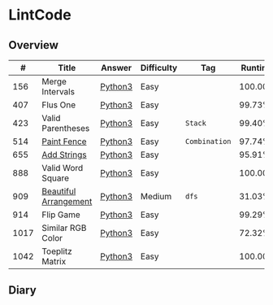 # LintCode

## Overview

| #| Title|Answer|Difficulty|Tag|Runtime|Notes|
| --- | --- | --- | --- | --- | --- |---|
|156| Merge Intervals | [Python3](https://github.com/RENHANFEI/LintCode/156.py)   |Easy||100.00%||
|407| Flus One | [Python3](https://github.com/RENHANFEI/LintCode/407.py)   |Easy||99.73%||
|423| Valid Parentheses | [Python3](https://github.com/RENHANFEI/LintCode/423.py)   |Easy|`Stack`|99.40%||
|514| [Paint Fence](https://www.lintcode.com/problem/paint-fence/description?_from=ladder&&fromId=18) | [Python3](https://github.com/RENHANFEI/LintCode/514.py)   |Easy|`Combination`|97.74%||
|655| [Add Strings](https://www.lintcode.com/problem/add-strings/description?_from=ladder&&fromId=18) | [Python3](https://github.com/RENHANFEI/LintCode/655.py)   |Easy||95.91%||
|888| Valid Word Square | [Python3](https://github.com/RENHANFEI/LintCode/888.py)   |Easy||100.00%||
|909| [Beautiful Arrangement](https://www.lintcode.com/problem/beautiful-arrangement/?_from=ladder&&fromId=18) | [Python3](https://github.com/RENHANFEI/LintCode/909.py)   |Medium|`dfs`|31.03%||
|914| Flip Game | [Python3](https://github.com/RENHANFEI/LintCode/914.py)   |Easy||99.29%||
|1017| Similar RGB Color | [Python3](https://github.com/RENHANFEI/LintCode/1017.py)   |Easy||72.32%||
|1042| Toeplitz Matrix | [Python3](https://github.com/RENHANFEI/LintCode/1042.py)   |Easy||100.00%||

## Diary
